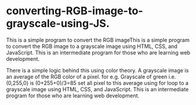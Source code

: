 # converting-RGB-image-to-grayscale-using-JS. 
This is a simple program to convert the RGB imageThis is a simple program to convert the RGB image to a grayscale image using HTML, CSS, and JavaScript. This is an intermediate program for those who are learning web development.

There is a simple logic behind this using color theory. A grayscale image is an average of the RGB color of a pixel. for e.g. Grayscale of green i.e. (0,255,0) is (0+255+0)/3=85 set all pixel to this average using for loop to a grayscale image using HTML, CSS, and JavaScript.
This is an intermediate program for those who are learning web development.

